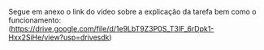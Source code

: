 Segue em anexo o link do vídeo sobre a explicação da tarefa bem como o funcionamento:
(https://drive.google.com/file/d/1e9LbT9Z3P0S_T3lF_6rDpk1-Hxx2SiHe/view?usp=drivesdk)
